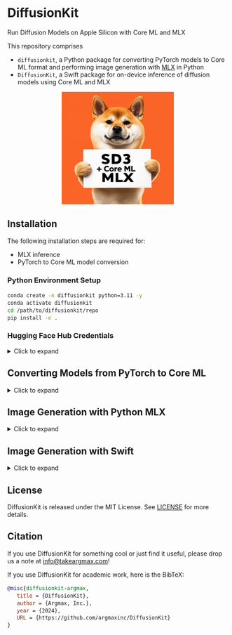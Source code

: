 # DiffusionKit

Run Diffusion Models on Apple Silicon with Core ML and MLX

This repository comprises
- `diffusionkit`, a Python package for converting PyTorch models to Core ML format and performing image generation with [MLX](https://github.com/ml-explore/mlx) in Python
- `DiffusionKit`, a Swift package for on-device inference of diffusion models using Core ML and MLX

<div align="center">
<img src="assets/diffusionkit.png" width=256>
</div>


## Installation

The following installation steps are required for:
- MLX inference
- PyTorch to Core ML model conversion

### Python Environment Setup

```bash
conda create -n diffusionkit python=3.11 -y
conda activate diffusionkit
cd /path/to/diffusionkit/repo
pip install -e .
```

### Hugging Face Hub Credentials

<details>
  <summary> Click to expand </summary>


[Stable Diffusion 3](https://huggingface.co/stabilityai/stable-diffusion-3-medium) requires users to accept the terms before downloading the checkpoint. Once you accept the terms, sign in with your Hugging Face hub READ token as below:
> [!IMPORTANT]
> If using a fine-grained token, it is also necessary to [edit permissions](https://huggingface.co/settings/tokens) to allow `Read access to contents of all public gated repos you can access`

```bash
huggingface-cli login --token YOUR_HF_HUB_TOKEN
```

</details>


## <a name="converting-models-to-coreml"></a> Converting Models from PyTorch to Core ML

<details>
  <summary> Click to expand </summary>

**Step 1:** Follow the installation steps from the previous section

**Step 2:** Verify you've accepted the [StabilityAI license terms](https://huggingface.co/stabilityai/stable-diffusion-3-medium) and have allowed gated access on your [HuggingFace token](https://huggingface.co/settings/tokens)

**Step 3:** Prepare the denoise model (MMDiT) Core ML model files (`.mlpackage`)

```shell
python -m python.src.diffusionkit.tests.torch2coreml.test_mmdit --sd3-ckpt-path stabilityai/stable-diffusion-3-medium --model-version 2b -o <output-mlpackages-directory> --latent-size {64, 128}
```

**Step 4:** Prepare the VAE Decoder Core ML model files (`.mlpackage`)

```shell
python -m python.src.diffusionkit.tests.torch2coreml.test_vae --sd3-ckpt-path stabilityai/stable-diffusion-3-medium -o <output-mlpackages-directory> --latent-size {64, 128}
```

Note:
- `--sd3-ckpt-path` can be a path any HuggingFace repo (e.g. `stabilityai/stable-diffusion-3-medium`) OR a path to a local `sd3_medium.safetensors` file
</details>

## <a name="image-generation-with-python-mlx"></a> Image Generation with Python MLX

<details>
  <summary> Click to expand </summary>

### CLI ###

Most simple:
```shell
diffusionkit-cli --prompt "a photo of a cat" --output-path </path/to/output/image.png>
```

Some notable optional arguments for:
- Reproduciblity of results, use `--seed`
- image-to-image, use `--image-path` (path to input image) and `--denoise` (value between 0. and 1.)
- Enabling T5 encoder in SD3, use `--t5` (FLUX must use T5 regardless of this argument)
- Different resolutions, use `--height` and `--width`
- Using a local checkpoint, use `--local-ckpt </path/to/ckpt.safetensors>` (e.g. `~/models/stable-diffusion-3-medium/sd3_medium.safetensors`).

Please refer to the help menu for all available arguments: `diffusionkit-cli -h`.

### Code ###

For Stable Diffusion 3:
```python
from diffusionkit.mlx import DiffusionPipeline
pipeline = DiffusionPipeline(
  shift=3.0,
  use_t5=False,
  model_version="argmaxinc/mlx-stable-diffusion-3-medium",
  low_memory_mode=True,
  a16=True,
  w16=True,
)
```

For FLUX:
```python
from diffusionkit.mlx import FluxPipeline
pipeline = FluxPipeline(
  shift=1.0,
  model_version="argmaxinc/mlx-FLUX.1-schnell", # model_version="argmaxinc/mlx-FLUX.1-dev" for FLUX.1-dev
  low_memory_mode=True,
  a16=True,
  w16=True,
)
```

Finally, to generate the image, use the `generate_image()` function:
```python
HEIGHT = 512
WIDTH = 512
NUM_STEPS = 4  #  4 for FLUX.1-schnell, 50 for SD3 and FLUX.1-dev
CFG_WEIGHT = 0. # for FLUX.1-schnell, 5. for SD3

image, _ = pipeline.generate_image(
  "a photo of a cat",
  cfg_weight=CFG_WEIGHT,
  num_steps=NUM_STEPS,
  latent_size=(HEIGHT // 8, WIDTH // 8),
)
```
Some notable optional arguments:
- For image-to-image, use `image_path` (path to input image) and `denoise` (value between 0. and 1.) input variables.
- For seed, use `seed` input variable.
- For negative prompt, use `negative_text` input variable.

The generated `image` can be saved with:
```python
image.save("path/to/save.png")
```

</details>

## Image Generation with Swift

<details>
  <summary> Click to expand </summary>

### Core ML Swift

[Apple Core ML Stable Diffusion](https://github.com/apple/ml-stable-diffusion) is the initial Core ML backend for DiffusionKit. Stable Diffusion 3 support is upstreamed to that repository while we build the holistic Swift inference package.

### MLX Swift
🚧

</details>

## License

DiffusionKit is released under the MIT License. See [LICENSE](LICENSE) for more details.

## Citation

If you use DiffusionKit for something cool or just find it useful, please drop us a note at [info@takeargmax.com](mailto:info@takeargmax.com)!

If you use DiffusionKit for academic work, here is the BibTeX:

```bibtex
@misc{diffusionkit-argmax,
   title = {DiffusionKit},
   author = {Argmax, Inc.},
   year = {2024},
   URL = {https://github.com/argmaxinc/DiffusionKit}
}
```
